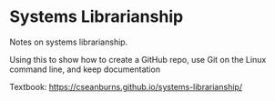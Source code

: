 # Systems Librarianship
Notes on systems librarianship.

Using this to show how to create a GitHub repo, use Git on the Linux command line, and keep documentation

Textbook: https://cseanburns.github.io/systems-librarianship/
